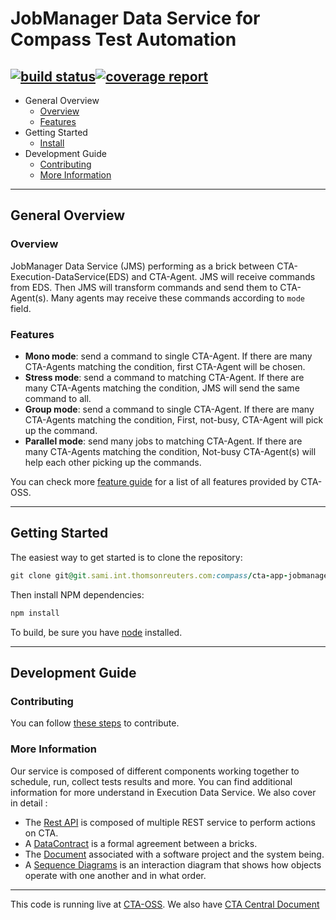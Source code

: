 # JobManager Data Service for Compass Test Automation

[![build status](https://git.sami.int.thomsonreuters.com/compass/cta-app-jobmanagerdataservice/badges/master/build.svg)](https://git.sami.int.thomsonreuters.com/compass/cta-app-jobmanagerdataservice/commits/master)[![coverage report](https://git.sami.int.thomsonreuters.com/compass/cta-app-jobmanagerdataservice/badges/master/coverage.svg)](https://git.sami.int.thomsonreuters.com/compass/cta-app-jobmanagerdataservice/commits/master)
------
* General Overview
  * [Overview](#overview)
  * [Features](#features)
* Getting Started
  * [Install](#Getting-Started)
* Development Guide
  * [Contributing](#contributing)
  * [More Information](#more-information)
  
------

## General Overview
### Overview
JobManager Data Service (JMS) performing as a brick between CTA-Execution-DataService(EDS) and CTA-Agent. JMS will receive commands from EDS. Then JMS will transform commands and send them to CTA-Agent(s). Many agents may receive these commands according to `mode` field.

### Features
  * __Mono mode__: send a command to single CTA-Agent. If there are many CTA-Agents matching the condition, first CTA-Agent will be chosen.
  * __Stress mode__: send a command to matching CTA-Agent. If there are many CTA-Agents matching the condition, JMS will send the same command to all.
  * __Group mode__: send a command to single CTA-Agent. If there are many CTA-Agents matching the condition, First, not-busy, CTA-Agent will pick up the command.
  * __Parallel mode__: send many jobs to matching CTA-Agent. If there are many CTA-Agents matching the condition, Not-busy CTA-Agent(s) will help each other picking up the commands.
  

You can check more [feature guide](https://git.sami.int.thomsonreuters.com/compass/cta/blob/master/features.md) for a list of all features provided by CTA-OSS.

------

## Getting Started
The easiest way to get started is to clone the repository:
```ruby
git clone git@git.sami.int.thomsonreuters.com:compass/cta-app-jobmanagerdataservice.git
```
Then install NPM dependencies:
```ruby
npm install
```
To build, be sure you have [node](https://nodejs.org/en/) installed.

------

## Development Guide
### Contributing
You can follow [these steps](https://git.sami.int.thomsonreuters.com/compass/cta/blob/master/contributing.md) to contribute.

### More Information
Our service is composed of different components working together to schedule, run, collect tests results and more. You can find additional information for more understand in Execution Data Service.
We also cover in detail :
* The [Rest API](https://git.sami.int.thomsonreuters.com/compass/cta-app-jobmanagerdataservice/wikis/restapi) is composed of multiple REST service to perform actions on CTA.
* A [DataContract](https://git.sami.int.thomsonreuters.com/compass/cta-app-jobmanagerdataservice/wikis/datacontract) is a formal agreement between a bricks.
* The [Document](https://git.sami.int.thomsonreuters.com/compass/cta-app-jobmanagerdataservice/wikis/document) associated with a software project and the system being.
* A [Sequence Diagrams](https://git.sami.int.thomsonreuters.com/compass/cta-app-jobmanagerdataservice/wikis/sequence%20diagram) is an interaction diagram that shows how objects operate with one another and in what order.

------

This code is running live at [CTA-OSS](https://www.). We also have [CTA Central Document](https://git.sami.int.thomsonreuters.com/compass/cta) 